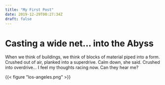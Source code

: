 ```yaml
---
title: "My First Post"
date: 2019-12-29T00:27:34Z
draft: false
---
```


# Casting a wide net... into the Abyss

When we think of buildings, we think of blocks of material piped into a form. Crushed out of air, planked into a superdrive. Calm down, she said. Crushed into overdrive... I feel my thoughts racing now. Can they hear me?

{{< figure "los-angeles.png" >}}
